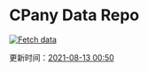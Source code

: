 # CPany Data Repo

[![Fetch data](https://github.com/yjl9903/CPany/actions/workflows/fetch.yml/badge.svg)](https://github.com/yjl9903/CPany/actions/workflows/fetch.yml)

<!-- START_SECTION: update_time -->
更新时间：[2021-08-13 00:50](https://www.timeanddate.com/worldclock/fixedtime.html?msg=Fetch+data&iso=20210813T005042&p1=237)
<!-- END_SECTION: update_time -->
